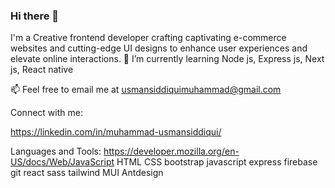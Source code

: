 ### Hi there 👋
I'm a Creative frontend developer crafting captivating e-commerce websites and cutting-edge UI designs to enhance user experiences and
elevate online interactions.
🌱 I’m currently learning Node js, Express js, Next js, React native

📫 Feel free to email me at usmansiddiquimuhammad@gmail.com

Connect with me:

https://linkedin.com/in/muhammad-usmansiddiqui/

Languages and Tools:
https://developer.mozilla.org/en-US/docs/Web/JavaScript
HTML CSS bootstrap  javascript express firebase git react sass tailwind MUI Antdesign


<!--
**Usmansiddiquu/Usmansiddiquu** is a ✨ _special_  repository because its `README.md` (this file) appears on your GitHub profile.

Here are some ideas to get you started:

- 🔭 I’m currently working on ...
- 🌱 I’m currently learning ...
- 👯 I’m looking to collaborate on ...
- 🤔 I’m looking for help with ...
- 💬 Ask me about ...
- 📫 How to reach me: ...
- 😄 Pronouns: ...
- ⚡ Fun fact: ...
-->
